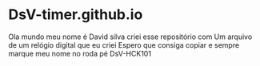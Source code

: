 # DsV-timer.github.io
Ola mundo meu nome é David silva criei esse repositório com 
Um arquivo de um relógio digital que eu criei
Espero que consiga copiar e sempre marque meu nome no roda pé
DsV-HCK101
